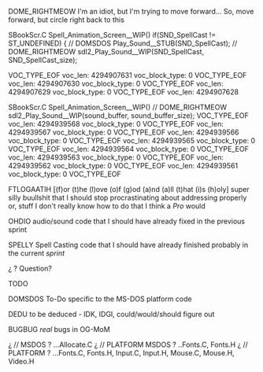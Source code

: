 


DOME_RIGHTMEOW
    I'm an idiot, but I'm trying to move forward...
    So, move forward, but circle right back to this

SBookScr.C
Spell_Animation_Screen__WIP()
    if(SND_SpellCast != ST_UNDEFINED)
    {
        // DOMSDOS  Play_Sound__STUB(SND_SpellCast);
        // DOME_RIGHTMEOW  sdl2_Play_Sound__WIP(SND_SpellCast, SND_SpellCast_size);

VOC_TYPE_EOF
voc_len: 4294907631
voc_block_type: 0
VOC_TYPE_EOF
voc_len: 4294907630
voc_block_type: 0
VOC_TYPE_EOF
voc_len: 4294907629
voc_block_type: 0
VOC_TYPE_EOF
voc_len: 4294907628

SBookScr.C
Spell_Animation_Screen__WIP()
    // DOME_RIGHTMEOW  sdl2_Play_Sound__WIP(sound_buffer, sound_buffer_size);
VOC_TYPE_EOF
voc_len: 4294939568
voc_block_type: 0
VOC_TYPE_EOF
voc_len: 4294939567
voc_block_type: 0
VOC_TYPE_EOF
voc_len: 4294939566
voc_block_type: 0
VOC_TYPE_EOF
voc_len: 4294939565
voc_block_type: 0
VOC_TYPE_EOF
voc_len: 4294939564
voc_block_type: 0
VOC_TYPE_EOF
voc_len: 4294939563
voc_block_type: 0
VOC_TYPE_EOF
voc_len: 4294939562
voc_block_type: 0
VOC_TYPE_EOF
voc_len: 4294939561
voc_block_type: 0
VOC_TYPE_EOF




FTLOGAATIH  [(f)or (t)he (l)ove (o)f (g)od (a)nd (a)ll (t)hat (i)s (h)oly]
    super silly buullshit that I should stop procrastinating about addressing properly
    or, stuff I don't really know how to do that I think a *Pro* would

OHDIO
    audio/sound code that I should have already fixed in the previous sprint

SPELLY
    Spell Casting code that I should have already finished probably in the current *sprint*

¿ ?
    Question?

TODO

DOMSDOS
    To-Do specific to the MS-DOS platform code

DEDU
    to be deduced - IDK, IDGI, could/would/should figure out

BUGBUG
    *real* bugs in OG-MoM



¿ // MSDOS ?  ...Allocate.C
¿ // PLATFORM  MSDOS ?  ..Fonts.C, Fonts.H
¿ // PLATFORM ?  ...Fonts.C, Fonts.H, Input.C, Input.H, Mouse.C, Mouse.H, Video.H


